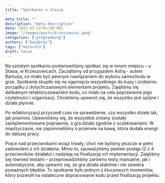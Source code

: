 ```yaml
---
title: "Spotkanie u stasia
"
meta_title: ""
description: "meta description"
date: 2025-03-31T05:00:00Z
image: "/images/posts/krzeszowice.jpeg"
categories: ["programming"]
authors: ["Świderki"]
tags: ["motorola"]
draft: false
---
```


Na szóstym spotkaniu postanowiliśmy spotkać się w innym miejscu – u Stasia, w Krzeszowicach. Zaczęliśmy od przyjazdem Astrą - autem Bartusia, co miało być pewnym nawiązaniem do wyboru samochodu w grze. Spotkanie skupiło się na ogarnięciu wszystkiego do kupy i zrobieniu porządku z dotychczasowymi elementami projektu. Zajęliśmy się delikatnym refaktoryzowaniem kodu, co miało na celu poprawienie jego czytelności i organizacji. Chcieliśmy upewnić się, że wszystko jest spójne i działa płynnie.

Po refaktoryzacji przyszedł czas na sprawdzenie, czy wszystko działa tak, jak powinno. Upewniliśmy się, że wszystkie zmiany zostały zaimplementowane poprawnie, a gra działa zgodnie z oczekiwaniami. W międzyczasie, nie zapomnieliśmy o przerwie na kawę, która dodała energii do dalszej pracy.

Prace nad przeciwnikami wciąż trwały, choć nie byliśmy jeszcze w pełni zadowoleni z ich działania. Mimo to, zauważyliśmy pewien postęp (2 z 4 przeciwników działało) i nadzieję na finalizację ich implementacji. Zajęliśmy się również testami – przeprowadziliśmy zarówno testy manualne, jak i automatyczne, aby upewnić się, że gra działa stabilnie i nie zawiera poważnych błędów. To spotkanie było jednym z kluczowych momentów, który pozwolił na ostateczne dopracowanie kodu przed finalizacją projektu.
